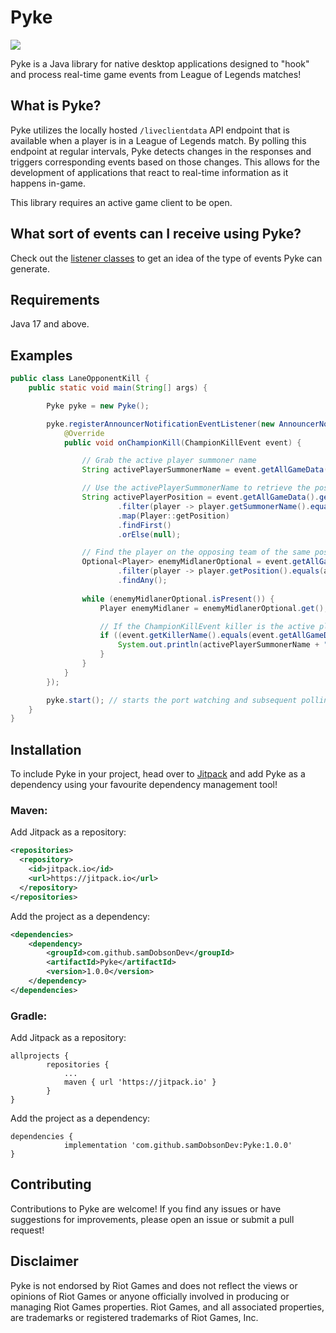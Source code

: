 # Pyke
[![](https://jitpack.io/v/samDobsonDev/Pyke.svg)](https://jitpack.io/#samDobsonDev/Pyke)

Pyke is a Java library for native desktop applications designed to "hook" and process real-time game events from League of Legends matches!

## What is Pyke?

Pyke utilizes the locally hosted `/liveclientdata` API endpoint that is available when a player is in a League of Legends match. By polling this endpoint at regular intervals, Pyke detects changes in the responses and triggers corresponding events based on those changes. This allows for the development of applications that react to real-time information as it happens in-game.

This library requires an active game client to be open.

## What sort of events can I receive using Pyke?

Check out the [listener classes](https://github.com/samDobsonDev/Pyke/tree/master/src/main/java/com/samdobsondev/pyke/api/listener) to get an idea of the type of events Pyke can generate.

## Requirements

Java 17 and above.

## Examples

```java
public class LaneOpponentKill {
    public static void main(String[] args) {

        Pyke pyke = new Pyke();

        pyke.registerAnnouncerNotificationEventListener(new AnnouncerNotificationEventListener() {
            @Override
            public void onChampionKill(ChampionKillEvent event) {

                // Grab the active player summoner name
                String activePlayerSummonerName = event.getAllGameData().getActivePlayer().getSummonerName();

                // Use the activePlayerSummonerName to retrieve the position of the active player (MID, TOP, etc..)
                String activePlayerPosition = event.getAllGameData().getAllPlayers().stream()
                        .filter(player -> player.getSummonerName().equals(activePlayerSummonerName))
                        .map(Player::getPosition)
                        .findFirst()
                        .orElse(null);

                // Find the player on the opposing team of the same position as the active player (lane opponent)
                Optional<Player> enemyMidlanerOptional = event.getAllGameData().getAllPlayers().stream()
                        .filter(player -> player.getPosition().equals(activePlayerPosition) && player.getTeam().equals("CHAOS"))
                        .findAny();
                
                while (enemyMidlanerOptional.isPresent()) {
                    Player enemyMidlaner = enemyMidlanerOptional.get();

                    // If the ChampionKillEvent killer is the active player, and the victim is the lane opponent...
                    if ((event.getKillerName().equals(event.getAllGameData().getActivePlayer().getSummonerName())) && event.getVictimName().equals(enemyMidlaner.getSummonerName())) {
                        System.out.println(activePlayerSummonerName + " killed their lane opponent!");
                    }
                }
            }
        });

        pyke.start(); // starts the port watching and subsequent polling
    }
}
```

## Installation

To include Pyke in your project, head over to [Jitpack](https://jitpack.io/#samDobsonDev/Pyke/1.0.0) and add Pyke as a dependency using your favourite dependency management tool!

### Maven:

Add Jitpack as a repository:

```xml
<repositories>
  <repository>
    <id>jitpack.io</id>
    <url>https://jitpack.io</url>
  </repository>
</repositories>
```

Add the project as a dependency:

```xml
<dependencies>
	<dependency>
	    <groupId>com.github.samDobsonDev</groupId>
	    <artifactId>Pyke</artifactId>
	    <version>1.0.0</version>
	</dependency>
</dependencies>
```

### Gradle:

Add Jitpack as a repository:

```
allprojects {
		repositories {
			...
			maven { url 'https://jitpack.io' }
		}
}
```

Add the project as a dependency:

```
dependencies {
	        implementation 'com.github.samDobsonDev:Pyke:1.0.0'
}
```

## Contributing
Contributions to Pyke are welcome! If you find any issues or have suggestions for improvements, please open an issue or submit a pull request!

## Disclaimer
Pyke is not endorsed by Riot Games and does not reflect the views or opinions of Riot Games or anyone officially involved in producing or managing Riot Games properties. Riot Games, and all associated properties, are trademarks or registered trademarks of Riot Games, Inc.
